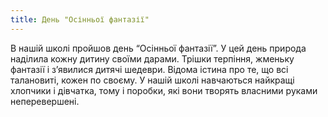 ```yaml
---
title: День "Осінньої фантазії"
---
```


В нашій школі пройшов день “Осінньої фантазії”. У цей день природа наділила кожну дитину своїми дарами. Трішки терпіння, жменьку фантазії і з’явилися дитячі шедеври. Відома істина про те, що всі талановиті, кожен по своєму. У нашій школі навчаються найкращі хлопчики і дівчатка, тому і поробки, які вони творять власними руками неперевершені.

<slideshow id="72157646711425534"></slideshow>

